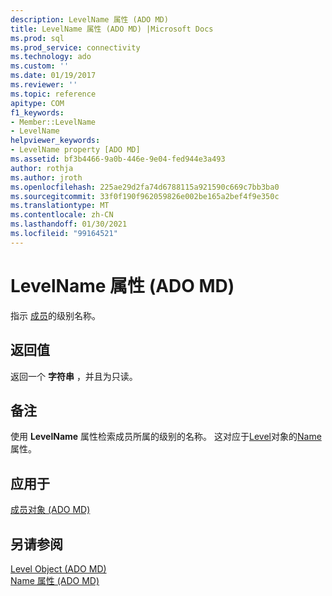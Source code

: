 ```yaml
---
description: LevelName 属性 (ADO MD)
title: LevelName 属性 (ADO MD) |Microsoft Docs
ms.prod: sql
ms.prod_service: connectivity
ms.technology: ado
ms.custom: ''
ms.date: 01/19/2017
ms.reviewer: ''
ms.topic: reference
apitype: COM
f1_keywords:
- Member::LevelName
- LevelName
helpviewer_keywords:
- LevelName property [ADO MD]
ms.assetid: bf3b4466-9a0b-446e-9e04-fed944e3a493
author: rothja
ms.author: jroth
ms.openlocfilehash: 225ae29d2fa74d6788115a921590c669c7bb3ba0
ms.sourcegitcommit: 33f0f190f962059826e002be165a2bef4f9e350c
ms.translationtype: MT
ms.contentlocale: zh-CN
ms.lasthandoff: 01/30/2021
ms.locfileid: "99164521"
---
```

# <a name="levelname-property-ado-md"></a>LevelName 属性 (ADO MD)
指示 [成员](./member-object-ado-md.md)的级别名称。  
  
## <a name="return-values"></a>返回值  
 返回一个 **字符串** ，并且为只读。  
  
## <a name="remarks"></a>备注  
 使用 **LevelName** 属性检索成员所属的级别的名称。 这对应于[Level](./level-object-ado-md.md)对象的[Name](./name-property-ado-md.md)属性。  
  
## <a name="applies-to"></a>应用于  
 [成员对象 (ADO MD)](./member-object-ado-md.md)  
  
## <a name="see-also"></a>另请参阅  
 [Level Object (ADO MD) ](./level-object-ado-md.md)   
 [Name 属性 (ADO MD)](./name-property-ado-md.md)